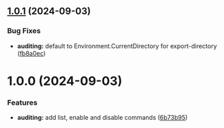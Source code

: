 ## [1.0.1](https://github.com/3mpowered/Dataverse.Convenience/compare/v1.0.0...v1.0.1) (2024-09-03)


### Bug Fixes

* **auditing:** default to Environment.CurrentDirectory for export-directory ([fb8a0ec](https://github.com/3mpowered/Dataverse.Convenience/commit/fb8a0ecb4c5dbc63098a60d779b23a70c1642a4b))

# 1.0.0 (2024-09-03)


### Features

* **auditing:** add list, enable and disable commands ([6b73b95](https://github.com/3mpowered/Dataverse.Convenience/commit/6b73b957a067214a07e47682d9851eb64f47418c))
